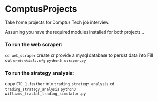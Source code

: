 # ComptusProjects
Take home projects for Comptus Tech job interview.

Assuming you have the required modules installed for both projects...

### To run the web scraper:
`cd web_scraper`
create or provide a mysql database to persist data into
Fill out `credentials.cfg`
`python3 scraper.py`

### To run the strategy analysis:
copy `BTC_1.feather` into `trading_strategy_analysis`
`cd trading_strategy_analysis`
`python3 williams_fractal_trading_simulator.py`
